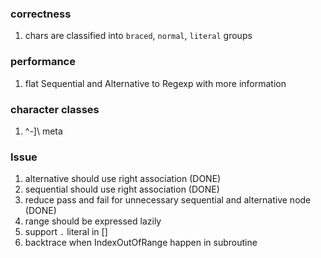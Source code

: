### correctness
1. chars are classified into `braced`, `normal`, `literal` groups

### performance
1. flat Sequential and Alternative to Regexp with more information

### character classes
1. ^-]\   meta

### Issue
1. alternative should use right association (DONE)
2. sequential should use right association  (DONE)
3. reduce pass and fail for unnecessary sequential and alternative node (DONE)
4. range should be expressed lazily
5. support `.` literal in []
6. backtrace when IndexOutOfRange happen in subroutine




